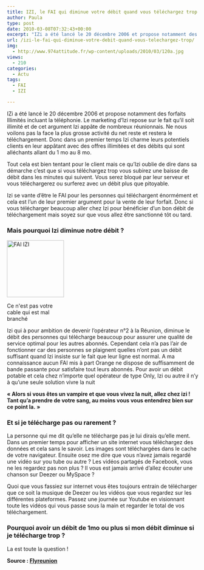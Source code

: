 ```yaml
---
title: IZI, le FAI qui diminue votre débit quand vous téléchargez trop
author: Paula
type: post
date: 2010-03-08T07:32:43+00:00
excerpt: "IZi a été lancé le 20 décembre 2006 et propose notamment des forfaits Illimités incluant la téléphonie. Izi a pour ambition de devenir le 2ieme opérateur de l'île."
url: /izi-le-fai-qui-diminue-votre-debit-quand-vous-telechargez-trop/
img:
  - http://www.974attitude.fr/wp-content/uploads/2010/03/120a.jpg
views:
  - 210
categories:
  - Actu
tags:
  - FAI
  - IZI

---
```

IZi a été lancé le 20 décembre 2006 et propose notamment des forfaits Illimités incluant la téléphonie. Le marketing d’Izi repose sur le fait qu’il soit illimité et de cet argument Izi appâte de nombreux réunionnais. Ne nous voilons pas la face la plus grosse activité du net reste et restera le téléchargement. Donc dans un premier temps Izi charme leurs potentiels clients en leur appâtant avec des offres illimitées et des débits qui sont alléchants allant du 1 mo au 8 mo.

Tout cela est bien tentant pour le client mais ce qu’Izi oublie de dire dans sa démarche c’est que si vous téléchargez trop vous subirez une baisse de débit dans les minutes qui suivent. Vous serez bloqué par leur serveur et vous téléchargerez ou surferez avec un débit plus que pitoyable.

Izi se vante d’être le FAI pour les personnes qui téléchargent énormément et cela est l’un de leur premier argument pour la vente de leur forfait. Donc si vous télécharger beaucoup aller chez Izi pour bénéficier d’un bon débit de téléchargement mais soyez sur que vous allez être sanctionné tôt ou tard.

### Mais pourquoi Izi diminue notre débit ?

<div id="attachment_885" style="width: 160px" class="wp-caption alignleft">
  <img aria-describedby="caption-attachment-885" src="https://i1.wp.com/974attitude.fr/wp-content/uploads/2010/03/120a-150x150.jpg?resize=150%2C150" alt="FAI IZI" title="cable Ethernet" width="150" height="150" class="size-thumbnail wp-image-885" data-recalc-dims="1" />
  
  <p id="caption-attachment-885" class="wp-caption-text">
    Ce n'est pas votre cable qui est mal branché
  </p>
</div> Izi qui à pour ambition de devenir l’opérateur n°2 à la Réunion, diminue le débit des personnes qui télécharge beaucoup pour assurer une qualité de service optimal pour les autres abonnés. Cependant cela n’a pas l’air de fonctionner car des personnes se plaignent quelles n’ont pas un débit suffisant quand Izi insiste sur le fait que leur ligne est normal. A ma connaissance aucun FAI mis à part Orange ne dispose de suffisamment de bande passante pour satisfaire tout leurs abonnés. Pour avoir un débit potable et cela chez n’importe quel opérateur de type Only, Izi ou autre il n’y à qu’une seule solution vivre la nuit 

**« Alors si vous êtes un vampire et que vous vivez la nuit, allez chez izi ! Tant qu’a prendre de votre sang, au moins vous vous entendrez bien sur ce point la. »**

### Et si je télécharge pas ou rarement ? 

La personne qui me dit qu’elle ne télécharge pas je lui dirais qu’elle ment. Dans un premier temps pour afficher un site internet vous téléchargez des données et cela sans le savoir. Les images sont téléchargées dans le cache de votre navigateur. Ensuite osez me dire que vous n’avez jamais regardé une vidéo sur you tube ou autre ? Les vidéos partagés de Facebook, vous ne les regardez pas non plus ? Il vous est jamais arrivé d’allez écouter une chanson sur Deezer ou MySpace ?

Quoi que vous fassiez sur internet vous êtes toujours entrain de télécharger que ce soit la musique de Deezer ou les vidéos que vous regardez sur les différentes plateformes. Passez une journée sur Youtube en visionnant toute les vidéos qui vous passe sous la main et regarder le total de vos téléchargement.

### Pourquoi avoir un débit de 1mo ou plus si mon débit diminue si je télécharge trop ?

La est toute la question !

<p class="center">
  <strong>Source : <a href="http://web.archive.org/web/20100217093653/http://www.flyreunion.com:80/sujet-732-avis-izi.html">Flyreunion</a></strong>
</p>